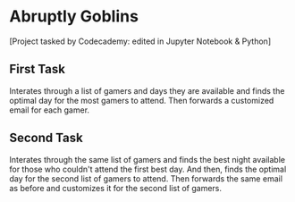 # Abruptly Goblins
[Project tasked by Codecademy: edited in Jupyter Notebook & Python]

## First Task
Interates through a list of gamers and days they are available
and finds the optimal day for the most gamers to attend.
Then forwards a customized email for each gamer.

## Second Task
Interates through the same list of gamers and finds the best night available for those who couldn't attend the first best day.
And then, finds the optimal day for the second list of gamers to attend.
Then forwards the same email as before and customizes it for the second list of gamers.